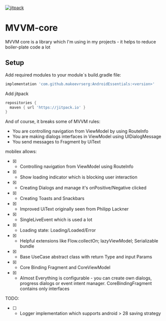 
[![jitpack](https://img.shields.io/jitpack/version/com.github.makeevrserg/AndroidEssentials?style=for-the-badge)](https://github.com/makeevrserg/AndroidEssentials/releases)

# MVVM-core
MVVM core is a library which I'm using in my projects - it helps to reduce boiler-plate code a lot

## Setup

Add required modules to your module`s build.gradle file:
```groovy
implementation 'com.github.makeevrserg:AndroidEssentials:<version>'
```

Add jitpack
```groovy
repositories {
  maven { url 'https://jitpack.io' }
}
```

And of course, it breaks some of MVVM rules:
- You are controlling navigation from ViewModel by using RouteInfo
- You are making dialogs interfaces in ViewModel using UIDialogMessage
- You send messages to Fragment by UiText

mobilex allows:

- [x] - Controlling navigation from ViewModel using RouteInfo
- [x] - Show loading indicator which is blocking user interaction
- [x] - Creating Dialogs and manage it's onPositive/Negative clicked
- [x] - Creating Toasts and Snackbars
- [x] - Improved UiText originally seen from Philipp Lackner
- [x] - SingleLiveEvent which is used a lot
- [x] - Loading state: Loading/Loaded/Error
- [x] - Helpful extensions like Flow.collectOn; lazyViewModel; Serializable bundle
- [x] - Base UseCase abstract class with return Type and input Params
- [x] - Core Binding Fragment and CoreViewModel
- [x] - Almost Everything is configurable - you can create own dialogs, progress dialogs or event intent manager. CoreBindingFragment contains only interfaces

TODO:

- [ ] - Logger implementation which supports android > 28 saving strategy

